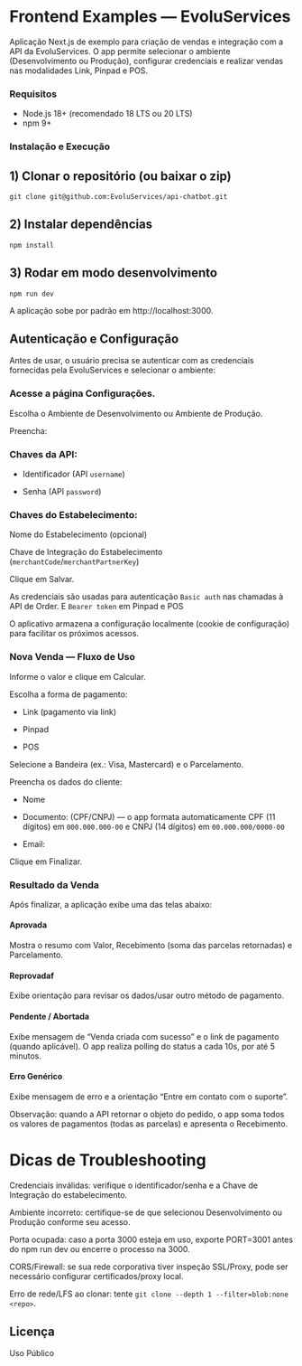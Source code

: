 # Frontend Examples — EvoluServices

Aplicação Next.js de exemplo para criação de vendas e integração com a API da EvoluServices.
O app permite selecionar o ambiente (Desenvolvimento ou Produção), configurar credenciais e realizar vendas nas modalidades Link, Pinpad e POS.

### Requisitos

* Node.js 18+ (recomendado 18 LTS ou 20 LTS)
* npm 9+


### Instalação e Execução

## 1) Clonar o repositório (ou baixar o zip)
```
git clone git@github.com:EvoluServices/api-chatbot.git
```

## 2) Instalar dependências
```
npm install
```

## 3) Rodar em modo desenvolvimento
```
npm run dev
```


A aplicação sobe por padrão em http://localhost:3000.



## Autenticação e Configuração

Antes de usar, o usuário precisa se autenticar com as credenciais fornecidas pela EvoluServices e selecionar o ambiente:

### Acesse a página Configurações.

Escolha o Ambiente de Desenvolvimento ou Ambiente de Produção.

Preencha:

### Chaves da API:

* Identificador (API `username`)

* Senha (API `password`)

### Chaves do Estabelecimento:

Nome do Estabelecimento (opcional)

Chave de Integração do Estabelecimento (`merchantCode`/`merchantPartnerKey`)

Clique em Salvar.

As credenciais são usadas para autenticação `Basic auth` nas chamadas à API de Order.
E `Bearer token` em Pinpad e POS

O aplicativo armazena a configuração localmente (cookie de configuração) para facilitar os próximos acessos.

### Nova Venda — Fluxo de Uso

Informe o valor e clique em Calcular.

Escolha a forma de pagamento:

* Link (pagamento via link)

* Pinpad

* POS

Selecione a Bandeira (ex.: Visa, Mastercard) e o Parcelamento.

Preencha os dados do cliente:

* Nome

* Documento: (CPF/CNPJ) — o app formata automaticamente CPF (11 dígitos) em `000.000.000-00` e CNPJ (14 dígitos) em `00.000.000/0000-00`

* Email:

Clique em Finalizar.

### Resultado da Venda

Após finalizar, a aplicação exibe uma das telas abaixo:

#### Aprovada
Mostra o resumo com Valor, Recebimento (soma das parcelas retornadas) e Parcelamento.

#### Reprovadaf
Exibe orientação para revisar os dados/usar outro método de pagamento.

#### Pendente / Abortada
Exibe mensagem de “Venda criada com sucesso” e o link de pagamento (quando aplicável).
O app realiza polling do status a cada 10s, por até 5 minutos.

####  Erro Genérico
Exibe mensagem de erro e a orientação “Entre em contato com o suporte”.

Observação: quando a API retornar o objeto do pedido, o app soma todos os valores de pagamentos (todas as parcelas) e apresenta o Recebimento.

# Dicas de Troubleshooting

Credenciais inválidas: verifique o identificador/senha e a Chave de Integração do estabelecimento.

Ambiente incorreto: certifique-se de que selecionou Desenvolvimento ou Produção conforme seu acesso.

Porta ocupada: caso a porta 3000 esteja em uso, exporte PORT=3001 antes do npm run dev ou encerre o processo na 3000.

CORS/Firewall: se sua rede corporativa tiver inspeção SSL/Proxy, pode ser necessário configurar certificados/proxy local.

Erro de rede/LFS ao clonar: tente `git clone --depth 1 --filter=blob:none <repo>`.

## Licença

Uso Público